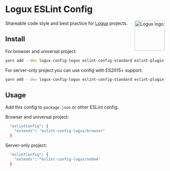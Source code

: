 # Logux ESLint Config

<img align="right" width="95" height="95" title="Logux logo"
     src="https://cdn.rawgit.com/logux/logux/master/logo.svg">

Shareable code style and best practice for [Logux] projects.

[Logux]: https://github.com/logux/logux

## Install

For browser and universal project:

```sh
yarn add --dev logux-config-logux eslint-config-standard eslint-plugin-promise eslint-plugin-node eslint-plugin-es5 eslint-plugin-standard eslint
```

For server-only project you can use config with ES2015+ support:

```sh
yarn add --dev logux-config-logux eslint-config-standard eslint-plugin-promise eslint-plugin-node eslint-plugin-standard eslint
```

## Usage

Add this config to `package.json` or other ESLint config.

Browser and universal project:

```sh
  "eslintConfig": {
    "extends": "eslint-config-logux/browser"
  }
```

Server-only project:

```sh
  "eslintConfig": {
    "extends": "eslint-config-logux/node4"
  }
```

